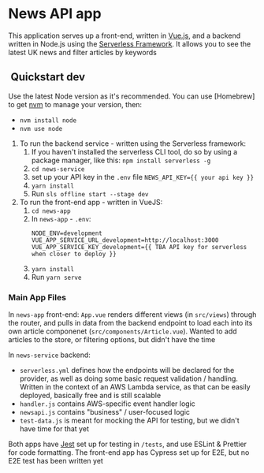 # News API app

This application serves up a front-end, written in [Vue.js](https://vuejs.org/), and a backend written in Node.js using the [Serverless Framework](https://serverless.com/). It allows you to see the latest UK news and filter articles by keywords


##  Quickstart dev

Use the latest Node version as it's recommended.
You can use [Homebrew] to get [nvm](https://github.com/nvm-sh/nvm) to manage your version, then:
- `nvm install node`
- `nvm use node`

1. To run the backend service - written using the Serverless framework:
   1. If you haven't installed the serverless CLI tool, do so by using a package manager, like this: `npm install serverless -g`
   2. `cd news-service`
   3. set up your API key in the `.env` file `NEWS_API_KEY={{ your api key }}`
   4. `yarn install`
   5. Run `sls offline start --stage dev`
2. To run the front-end app - written in VueJS:
   1. `cd news-app`
   2. In `news-app` - `.env`:
        ```
        NODE_ENV=development
        VUE_APP_SERVICE_URL_development=http://localhost:3000
        VUE_APP_SERVICE_KEY_development={{ TBA API key for serverless when closer to deploy }}
        ```
   3. `yarn install`
   4. Run `yarn serve`

###  Main App Files

In `news-app` front-end: `App.vue` renders different views (in `src/views`) through the router, and pulls in data from the backend endpoint to load each into its own article componenet (`src/components/Article.vue`).
Wanted to add articles to the store, or filtering options, but didn't have the time

In `news-service` backend: 
- `serverless.yml` defines how the endpoints will be declared for the provider, as well as doing some basic request validation / handling. Written in the context of an AWS Lambda service, as that can be easily deployed, basically free and is still scalable
- `handler.js` contains AWS-specific event handler logic
- `newsapi.js` contains "business" / user-focused logic 
- `test-data.js` is meant for mocking the API for testing, but we didn't have time for that yet

Both apps  have [Jest](https://jestjs.io/) set up for testing in `/tests`, and use ESLint & Prettier for code formatting. The front-end app has Cypress set up for E2E, but no E2E test has been written yet
